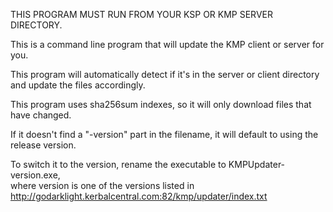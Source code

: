 THIS PROGRAM MUST RUN FROM YOUR KSP OR KMP SERVER DIRECTORY.  
  
This is a command line program that will update the KMP client or server for you.  
  
This program will automatically detect if it's in the server or client directory and update the files accordingly.  
  
This program uses sha256sum indexes, so it will only download files that have changed.  
  
If it doesn't find a "-version" part in the filename, it will default to using the release version.  
  
To switch it to the version, rename the executable to KMPUpdater-version.exe,  
where version is one of the versions listed in http://godarklight.kerbalcentral.com:82/kmp/updater/index.txt  
